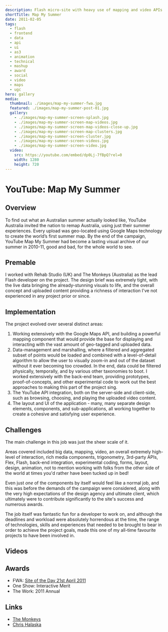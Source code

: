 ```yaml
---
description: Flash micro-site with heavy use of mapping and video APIs
shortTitle: Map My Summer
date: 2011-02-05
tags:
  - flash
  - frontend
  - data
  - api
  - ui
  - as3
  - animation
  - technical
  - mashup
  - award
  - social
  - video
  - maps
  - ugc
hero: gallery
media:
  thumbnail: ./images/map-my-summer-fwa.jpg
  featured: ./images/map-my-summer-post-01.jpg
  gallery:
    - ./images/map-my-summer-screen-splash.jpg
    - ./images/map-my-summer-screen-map-videos.jpg
    - ./images/map-my-summer-screen-map-videos-close-up.jpg
    - ./images/map-my-summer-screen-map-clusters.jpg
    - ./images/map-my-summer-screen-cluster.jpg
    - ./images/map-my-summer-screen-videos.jpg
    - ./images/map-my-summer-screen-video.jpg
  video:
    src: https://youtube.com/embed/dp0Lj-7fBpQ?rel=0
    width: 1280
    height: 720
---
```


# YouTube: Map My Summer

## Overview

To find out what an Australian summer actually looked like, YouTube Australia invited the nation to remap Australia, using just their summer experiences. Every upload was geo-located using Google Maps technology to create the world’s first summer map. By the end of the campaign, YouTube Map My Summer had become a lasting visual archive of our summer in 2010-11, good and bad, for the whole world to see.

## Premable

I worked with Rehab Studio (UK) and The Monkeys (Australia) as the lead Flash developer on the project. The design brief was extremely tight, with the live data bringing the already-stunning visuals to life, and the overall concept and uploaded content providing a richness of interaction I've not experienced in any project prior or since.

## Implementation

The project evolved over several distinct areas:

1. Working extensively with the Google Maps API, and building a powerful mapping component that would provide the base for displaying and interacting with the vast amount of geo-tagged and uploaded data.
2. Data-management and marshalling, where a filtered and aggregated subset of points would be loaded and combined with a level-of-detail algorithm to allow the user to visually zoom-in and out of the dataset without it ever becoming too crowded. In the end, data could be filtered physically, temporally, and by various other taxonomies to boot. I worked extensively with the back-end team, providing prototypes, proof-of-concepts, and other experimental code to work out the best approaches to making this part of the project sing.
3. The YouTube API integration, both on the server-side and client-side, such as browsing, choosing, and playing the uploaded video content.
4. The layout and UI of the application - many, many separate design elements, components, and sub-applications, all working together to create a cohesive and satisfying user experience.

## Challenges

The main challenge in this job was just the sheer scale of it.

Areas covered included big data, mapping, video, an overall extremely high-level of interaction, rich media components, trigonometry, 3rd-party APIs, Flex, Flash, back-end integration, experimental coding, forms, layout, design, animation, not to mention working with folks from the other side of the world at times you'd rather have been tucked up in bed!

Even just _one_ of the components by itself would feel like a normal job, and this was before the demands of the campaign were considered, along with the very high expectations of the design agency and ultimate client, which ultimately were to contribute significantly to the site's success and numerous awards.

The job itself was fantastic fun for a developer to work on, and although the deadlines and workload were absolutely horrendous at the time, the range of technologies, skills and experiences that needed to be brought to bear in order to achieve the project goals, made this one of my all-time favourite projects to have been involved in.

## Videos

<MediaVideo
  src="https://youtube.com/embed/dp0Lj-7fBpQ?rel=0"
  height="326"
  width="580"
/>

<MediaVideo
  src="https://youtube.com/embed/lLU7g92DF7I?rel=0"
  height="326"
  width="580"
/>

## Awards

- FWA: [Site of the Day 21st April 2011](http://thefwa.com/site/youtube-map-my-summer)
- One Show: Interactive Merit
- The Work: 2011 Annual

## Links

- [The Monkeys](http://themonkeys.com.au/#!/work/work-google-map-my-summer/)
- [Chris Halaska](http://behance.net/gallery/Map-My-Summer/6126631)
